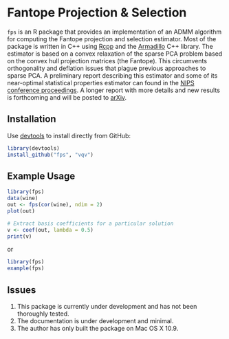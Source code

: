 Fantope Projection & Selection
==============================

`fps` is an R package that provides an implementation of an ADMM algorithm for computing the 
Fantope projection and selection estimator.  Most of the package is written in 
C++ using [Rcpp](http://www.rcpp.org) and the [Armadillo](http://arma.sourceforge.net) C++ library. The estimator is based on 
a convex relaxation of the sparse PCA problem based on the convex hull 
projection matrices (the Fantope).  This circumvents orthogonality and 
deflation issues that plague previous approaches to sparse PCA.  A 
preliminary report describing this estimator and some of its near-optimal 
statistical properties estimator can found in the 
[NIPS conference proceedings](http://papers.nips.cc/paper/5136-fantope-projection-and-selection-a-near-optimal-convex-relaxation-of-sparse-pca). A longer report with more details and new 
results is forthcoming and will be posted to [arXiv](http://arxiv.org).

Installation
------------

Use [devtools](https://github.com/hadley/devtools) to install directly from GitHub:

```R
library(devtools)
install_github("fps", "vqv")
```

Example Usage
-------------

```R
library(fps)
data(wine)
out <- fps(cor(wine), ndim = 2)
plot(out)

# Extract basis coefficients for a particular solution
v <- coef(out, lambda = 0.5) 
print(v)
```

or

```R
library(fps)
example(fps)
```

Issues
------

1. This package is currently under development and has not been thoroughly tested.
2. The documentation is under development and minimal.
3. The author has only built the package on Mac OS X 10.9.
